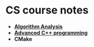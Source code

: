 # CS course notes
- [**Algorithm Analysis**](https://github.com/juho-creator/CS-Courses/blob/main/Notes/algorithm.md)
- [**Advanced C++ programming**](https://github.com/juho-creator/CS-Courses/blob/main/Notes/Advanced_C_Programming.md)
- **CMake**
